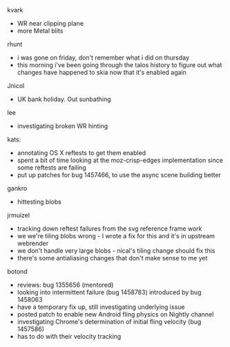

kvark
* WR near clipping plane
* more Metal blits



rhunt
* i was gone on friday, don't remember what i did on thursday
* this morning i've been going through the talos history to figure out what changes have happened to skia now that it's enabled again



Jnicol
* UK bank holiday. Out sunbathing



lee
* investigating broken WR hinting



kats:
* annotating OS X reftests to get them enabled
* spent a bit of time looking at the moz-crisp-edges implementation since some reftests are failing
* put up patches for bug 1457466, to use the async scene building better



gankro
* hittesting blobs



jrmuizel
* tracking down reftest failures from the svg reference frame work
* we we're tiling blobs wrong - I wrote a fix for this and it's in upstream webrender
* we don't handle very large blobs - nical's tiling change should fix this
* there's some antialiasing changes that don't make sense to me yet



botond
* reviews: bug 1355656 (mentored)
* looking into intermittent failure (bug 1458783) introduced by bug 1458063 
* have a temporary fix up, still investigating underlying issue 
* posted patch to enable new Android fling physics on Nightly channel 
* investigating Chrome's determination of initial fling velocity (bug 1457586) 
* has to do with their velocity tracking



